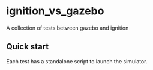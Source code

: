 # ignition_vs_gazebo

A collection of tests between gazebo and ignition

## Quick start

Each test has a standalone script to launch the simulator.
